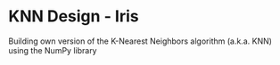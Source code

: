 # KNN Design - Iris

Building own version of the K-Nearest Neighbors algorithm (a.k.a. KNN) using the NumPy library
